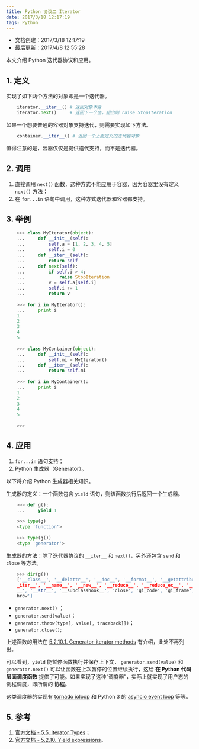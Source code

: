 ```yaml
---
title: Python 协议二 Iterator
date: 2017/3/18 12:17:19
tags: Python
---
```


- 文档创建：2017/3/18 12:17:19
- 最后更新：2017/4/8 12:55:28

本文介绍 Python 迭代器协议和应用。

<!-- more -->

## 1. 定义 ##

实现了如下两个方法的对象即是一个迭代器。

``` Python
    iterator.__iter__() # 返回对象本身
    iterator.next()     # 返回下一个值，超出则 raise StopIteration
```

如果一个想要普通的容器对象支持迭代，则需要实现如下方法。

``` Python
    container.__iter__() # 返回一个上面定义的迭代器对象
```

值得注意的是，容器仅仅是提供迭代支持，而不是迭代器。

## 2. 调用 ##

1. 直接调用 `next()` 函数，这种方式不能应用于容器，因为容器里没有定义 `next()` 方法；
2. 在 `for...in` 语句中调用，这种方式迭代器和容器都支持。

## 3. 举例 ##

``` Python
    >>> class MyIterator(object):
    ...     def __init__(self):
    ...         self.a = [1, 2, 3, 4, 5]
    ...         self.i = 0
    ...     def __iter__(self):
    ...         return self
    ...     def next(self):
    ...         if self.i > 4:
    ...             raise StopIteration
    ...         v = self.a[self.i]
    ...         self.i += 1
    ...         return v
    
    >>> for i in MyIterator():
    ...     print i
    1
    2
    3
    4
    5
    
    >>> class MyContainer(object):
    ...     def __init__(self):
    ...         self.mi = MyIterator()
    ...     def __iter__(self):
    ...         return self.mi
    
    >>> for i in MyContainer():
    ...     print i
    1
    2
    3
    4
    5
    
    >>>
```

## 4. 应用 ##

1. `for...in` 语句支持；
2. Python 生成器（Generator）。

以下将介绍 Python 生成器相关知识。

生成器的定义：一个函数包含 `yield` 语句，则该函数执行后返回一个生成器。

``` Python
    >>> def g():
    ...     yield 1
    
    >>> type(g)
    <type 'function'>
    
    >>> type(g())
    <type 'generator'>
```

生成器的方法：除了迭代器协议的 `__iter__` 和 `next()`，另外还包含 `send` 和 `close` 等方法。

``` Python
    >>> dir(g())
    ['__class__', '__delattr__', '__doc__', '__format__', '__getattribute__', '__hash__', '__init__', '_
    _iter__', '__name__', '__new__', '__reduce__', '__reduce_ex__', '__repr__', '__setattr__', '__sizeof
    __', '__str__', '__subclasshook__', 'close', 'gi_code', 'gi_frame', 'gi_running', 'next', 'send', 't
    hrow']
```

- `generator.next()` ；
- `generator.send(value)`；
- `generator.throw(type[, value[, traceback]])`；
- `generator.close()`;

上述函数的用法在 [5.2.10.1. Generator-iterator methods](https://docs.python.org/2.7/reference/expressions.html#generator-iterator-methods) 有介绍，此处不再列出。

可以看到，`yield` 能暂停函数执行并保存上下文， `generator.send(value)` 和 `generator.next()` 可以让函数在上次暂停的位置继续执行，这给 **在 Python 代码层面调度函数** 提供了可能。如果实现了这种“调度器”，实际上就实现了用户态的例程调度，即所谓的 **协程**。

这类调度器的实现有 [tornado ioloop](http://www.tornadoweb.org/en/stable/ioloop.html) 和 Python 3 的 [asyncio event loop](https://docs.python.org/3.6/library/asyncio.html) 等等。

## 5. 参考 ##

1. [官方文档 - 5.5. Iterator Types](https://docs.python.org/2.7/library/stdtypes.html#iterator-types)；
2. [官方文档 - 5.2.10. Yield expressions](https://docs.python.org/2.7/reference/expressions.html#yieldexpr)。

